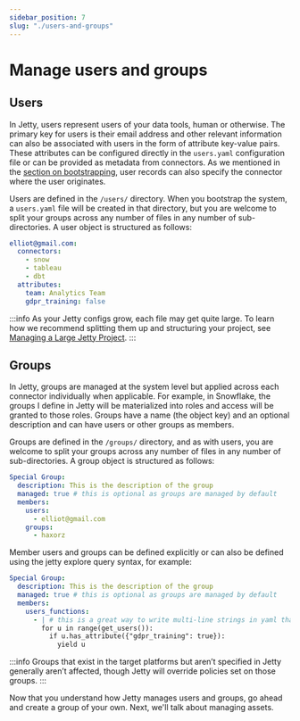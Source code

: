 ```yaml
---
sidebar_position: 7
slug: "./users-and-groups"
---
```


# Manage users and groups

## Users

In Jetty, users represent users of your data tools, human or otherwise. The primary key for users is their email address and other relevant information can also be associated with users in the form of attribute key-value pairs. These attributes can be configured directly in the `users.yaml` configuration file or can be provided as metadata from connectors. As we mentioned in the [section on bootstrapping](./5-bootstrap.md), user records can also specify the connector where the user originates.

Users are defined in the `/users/` directory. When you bootstrap the system, a `users.yaml` file will be created in that directory, but you are welcome to split your groups across any number of files in any number of sub-directories. A user object is structured as follows:

```yaml
elliot@gmail.com:
  connectors:
    - snow
    - tableau
    - dbt
  attributes:
    team: Analytics Team
    gdpr_training: false
```

:::info
As your Jetty configs grow, each file may get quite large. To learn how we recommend splitting them up and structuring your project, see [Managing a Large Jetty Project](#).
:::

## Groups

In Jetty, groups are managed at the system level but applied across each connector individually when applicable. For example, in Snowflake, the groups I define in Jetty will be materialized into roles and access will be granted to those roles. Groups have a name (the object key) and an optional description and can have users or other groups as members.

Groups are defined in the `/groups/` directory, and as with users, you are welcome to split your groups across any number of files in any number of sub-directories. A group object is structured as follows:

```yaml
Special Group:
  description: This is the description of the group
  managed: true # this is optional as groups are managed by default
  members:
    users:
      - elliot@gmail.com
    groups:
      - haxorz
```

Member users and groups can be defined explicitly or can also be defined using the jetty explore query syntax, for example:

```yaml
Special Group:
  description: This is the description of the group
  managed: true # this is optional as groups are managed by default
  members:
    users_functions:
      - | # this is a great way to write multi-line strings in yaml that respect leading whitespace
        for u in range(get_users()):
          if u.has_attribute({"gdpr_training": true}):
            yield u
```

:::info
Groups that exist in the target platforms but aren’t specified in Jetty generally aren’t affected, though Jetty will override policies set on those groups.
:::

Now that you understand how Jetty manages users and groups, go ahead and create a group of your own. Next, we'll talk about managing assets.

